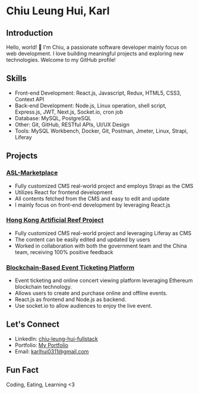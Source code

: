 # Chiu Leung Hui, Karl

## Introduction

Hello, world! 👋 I'm Chiu, a passionate software developer mainly focus on web development. I love building meaningful projects and exploring new technologies. Welcome to my GitHub profile!

## Skills

- Front-end Development: React.js, Javascript, Redux, HTML5, CSS3, Context API
- Back-end Development: Node.js, Linux operation, shell script, Express.js, JWT, Next.js, Socket.io, cron job
- Database: MySQL, PostgreSQL
- Other: Git, GitHub, RESTful APIs, UI/UX Design
- Tools: MySQL Workbench, Docker, Git, Postman, Jmeter, Linux, Strapi, Liferay


## Projects

### [ASL-Marketplace](marketplace.asl.com.hk)

- Fully customized CMS real-world project and employs Strapi as the CMS
- Utilizes React for frontend development
- All contents fetched from the CMS and easy to edit and update
- I mainly focus on front-end development by leveraging React.js

### [Hong Kong Artificial Reef Project](artificial-reef.net)

- Fully customized CMS real-world project and leveraging Liferay as CMS
- The content can be easily edited and updated by users
- Worked in collaboration with both the government team and the China team, receiving 100% positive feedback

### [Blockchain-Based Event Ticketing Platform](github.com/Karl-Hui/smartix-capstone)

- Event ticketing and online concert viewing platform leveraging Ethereum blockchain technology.
- Allows users to create and purchase online and offline events.
- React.js as frontend and Node.js as backend.
- Use socket.io to allow audiences to enjoy the live event.

## Let's Connect

- LinkedIn: [chiu-leung-hui-fullstack](https://www.linkedin.com/in/chiu-leung-hui-fullstack/)
- Portfolio: [My Portfolio](https://main--chiu-personal-web.netlify.app/)
- Email: [karlhui0311@gmail.com](karlhui0311@gmail.com)

## Fun Fact

Coding, Eating, Learning <3
